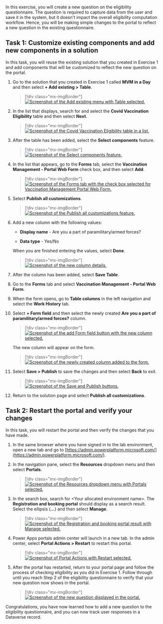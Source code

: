 In this exercise, you will create a new question on the eligibility questionnaire. The question is required to capture data from the user and save it in the system, but it doesn't impact the overall eligibility computation workflow. Hence, you will be making simple changes to the portal to reflect a new question in the existing questionnaire.

## Task 1: Customize existing components and add new components in a solution 

In this task, you will reuse the existing solution that you created in Exercise 1 and add components that will be customized to reflect the new question on the portal.

1. Go to the solution that you created in Exercise 1 called **MVM in a Day** and then select **+ Add existing > Table**.

	> [!div class="mx-imgBorder"]
	> [![Screenshot of the Add existing menu with Table selected.](../media/add-table.png)](../media/add-table.png#lightbox)

1. In the list that displays, search for and select the **Covid Vaccination Eligibility** table and then select **Next**.

	> [!div class="mx-imgBorder"]
	> [![Screenshot of the Covid Vaccination Eligibility table in a list.](../media/eligibility-table.png)](../media/eligibility-table.png#lightbox)

1. After the table has been added, select the **Select components** feature.

	> [!div class="mx-imgBorder"]
	> [![Screenshot of the Select components feature.](../media/select-components.png)](../media/select-components.png#lightbox)

1. In the list that appears, go to the **Forms** tab, select the **Vaccination Management - Portal Web Form** check box, and then select **Add**.

	> [!div class="mx-imgBorder"]
	> [![Screenshot of the Forms tab with the check box selected for Vaccination Management Portal Web Form.](../media/checkbox.png)](../media/checkbox.png#lightbox)

1. Select **Publish all customizations**.

	> [!div class="mx-imgBorder"]
	> [![Screenshot of the Publish all customizations feature.](../media/publish.png)](../media/publish.png#lightbox)

1. Add a new column with the following values:

    - **Display name** - Are you a part of paramilitary/armed forces?

    - **Data type** - Yes/No

    When you are finished entering the values, select **Done**.

	> [!div class="mx-imgBorder"]
	> [![Screenshot of the new column details.](../media/new-column.png)](../media/new-column.png#lightbox)

1. After the column has been added, select **Save Table**.

1. Go to the **Forms** tab and select **Vaccination Management - Portal Web Form**.

1. When the form opens, go to **Table columns** in the left navigation and select the **Work History** tab.

1. Select **+ Form field** and then select the newly created **Are you a part of paramilitary/armed forces?** column.

	> [!div class="mx-imgBorder"]
	> [![Screenshot of the add Form field button with the new column selected.](../media/form-field.png)](../media/form-field.png#lightbox)

   The new column will appear on the form.

	> [!div class="mx-imgBorder"]
	> [![Screenshot of the newly created column added to the form.](../media/form-column.png)](../media/form-column.png#lightbox)

1. Select **Save > Publish** to save the changes and then select **Back** to exit.

	> [!div class="mx-imgBorder"]
	> [![Screenshot of the Save and Publish buttons.](../media/save-publish.png)](../media/save-publish.png#lightbox)

1. Return to the solution page and select **Publish all customizations**.

## Task 2: Restart the portal and verify your changes
In this task, you will restart the portal and then verify the changes that you have made.

1. In the same browser where you have signed in to the lab environment, open a new tab and go to [https://admin.powerplatform.microsoft.com/](https://admin.powerplatform.microsoft.com/).

1. In the navigation pane, select the **Resources** dropdown menu and then select **Portals**.

	> [!div class="mx-imgBorder"]
	> [![Screenshot of the Resources dropdown menu with Portals selected.](../media/portals.png)](../media/portals.png#lightbox)

1. In the search box, search for \<Your allocated environment name\>. The **Registration and booking portal** should display as a search result. Select the ellipsis (**...**) and then select **Manage**.

	> [!div class="mx-imgBorder"]
	> [![Screenshot of the Registration and booking portal result with Manage selected.](../media/manage.png)](../media/manage.png#lightbox)

1. Power Apps portals admin center will launch in a new tab. In the admin center, select **Portal Actions > Restart** to restart this portal.

	> [!div class="mx-imgBorder"]
	> [![Screenshot of Portal Actions with Restart selected.](../media/restart.png)](../media/restart.png#lightbox)

1. After the portal has restarted, return to your portal page and follow the process of checking eligibility as you did in Exercise 1. Follow through until you reach Step 2 of the eligibility questionnaire to verify that your new question now shows in the portal.

	> [!div class="mx-imgBorder"]
	> [![Screenshot of the new question displayed in the portal.](../media/question-verified.png)](../media/question-verified.png#lightbox)

Congratulations, you have now learned how to add a new question to the eligibility questionnaire, and you can now track user responses in a Dataverse record.
